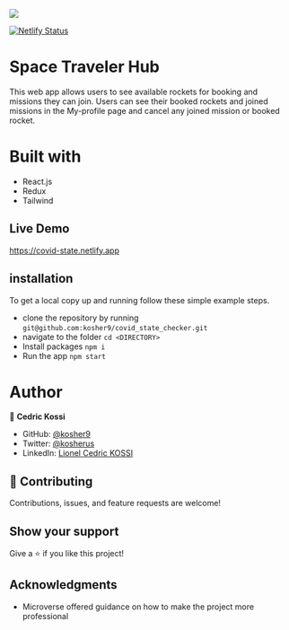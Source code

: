 ![](https://img.shields.io/badge/Microverse-blueviolet)

[![Netlify Status](https://api.netlify.com/api/v1/badges/89effbe5-ea91-4f9d-a00a-8fc5d63b390d/deploy-status)](https://app.netlify.com/sites/covid-state/deploys)
# Space Traveler Hub
This web app allows users to see available rockets for booking and missions they can join. Users can see their booked rockets and joined missions in the My-profile page and cancel any joined mission or booked rocket.


# Built with
- React.js
- Redux
- Tailwind

## Live Demo
https://covid-state.netlify.app

## installation

To get a local copy up and running follow these simple example steps.

- clone the repository by running
``` git@github.com:kosher9/covid_state_checker.git ```
- navigate to the folder
``` cd <DIRECTORY> ```
- Install packages
``` npm i ```
- Run the app
``` npm start ```

# Author

👤 **Cedric Kossi**

- GitHub: [@kosher9](https://github.com/kosher9)
- Twitter: [@kosherus](https://twitter.com/kosherus)
- LinkedIn: [Lionel Cedric KOSSI](https://linkedin.com/in/lionel-c%C3%A9dric-kossi-323042172)

## :handshake: Contributing
Contributions, issues, and feature requests are welcome!
## Show your support
Give a :star:️ if you like this project!
## Acknowledgments

- Microverse offered guidance on how to make the project more professional
